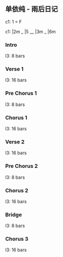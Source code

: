 ---
---

## 单依纯 - 雨后日记

c1: 1 = F

c1: |2m _ |5 __ |3m _ |6m

### Intro

l3: 8 bars

### Verse 1

l3: 16 bars

### Pre Chorus 1

l3: 8 bars

### Chorus 1

l3: 16 bars

### Verse 2

l3: 16 bars

### Pre Chorus 2

l3: 8 bars

### Chorus 2

l3: 16 bars

### Bridge

l3: 8 bars

### Chorus 3

l3: 16 bars
